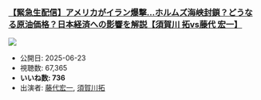 ### [【緊急生配信】アメリカがイラン爆撃...ホルムズ海峡封鎖？どうなる原油価格？日本経済への影響を解説【須賀川 拓vs藤代 宏一】](https://www.youtube.com/watch?v=NRPv6J1I9dg)
[![](https://img.youtube.com/vi/NRPv6J1I9dg/sddefault.jpg)](https://www.youtube.com/watch?v=NRPv6J1I9dg)
-   公開日: 2025-06-23
-   視聴数: 67,365
-   **いいね数: 736**
-   出演者: [藤代宏一](/rehacq_fan/people/藤代宏一 "wikilink"), [須賀川拓](/rehacq_fan/people/須賀川拓 "wikilink")
